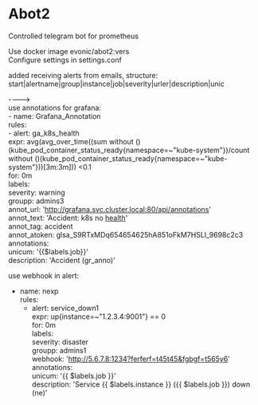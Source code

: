 # Abot2  
Сontrolled telegram bot for prometheus  
  
Use docker image evonic/abot2:vers  
Configure settings in settings.conf  
  
added receiving alerts from emails, structure:  
start|alertname|group|instance|job|severity|urler|description|unic  
  
---->  
use annotations for grafana:  
    - name: Grafana_Annotation  
      rules:  
      - alert: ga_k8s_health  
        expr: avg(avg_over_time((sum without ()(kube_pod_container_status_ready{namespace=~"kube-system"})/count without ()(kube_pod_container_status_ready{namespace=~"kube-system"}))[3m:3m])) <0.1  
        for: 0m  
        labels:  
          severity: warning  
          groupp: admins3  
          annot_url: 'http://grafana.svc.cluster.local:80/api/annotations'  
          annot_text: 'Accident: k8s no <a href=https://grafana.com/d/9PHBOsO4z/kubernetes>health</a>'  
          annot_tag: accident  
          annot_atoken: glsa_S9RTxMDq654654625hA851oFkM7HSLI_9698c2c3  
        annotations:  
          unicum: '{{$labels.job}}'  
          description: 'Accident (gr_anno)'  
  
use webhook in alert:  
- name: nexp  
  rules:  
  - alert: service_down1  
    expr: up{instance=~"1.2.3.4:9001"} == 0  
    for: 0m  
    labels:  
      severity: disaster  
      groupp: admins1  
      webhook: 'http://5.6.7.8:1234?ferferf=t45t45&fgbgf=t565y6'  
    annotations:  
      unicum: '{{ $labels.job }}'  
      description: 'Service {{ $labels.instance }} ({{ $labels.job }}) down (ne)'  
  
